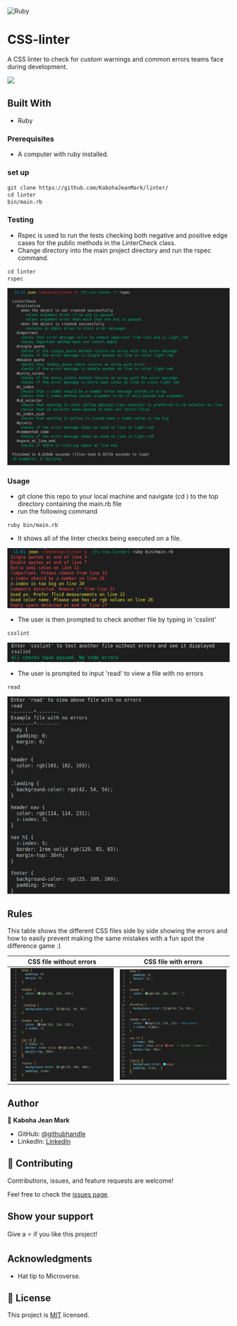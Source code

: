 <img alt="Ruby" src="https://img.shields.io/badge/ruby-%23CC342D.svg?&style=for-the-badge&logo=ruby&logoColor=white"/> 

# CSS-linter
A CSS linter to check for custom warnings and common errors teams face during development.

![](https://img.shields.io/badge/Microverse-blueviolet)


## Built With
- Ruby


### Prerequisites
- A computer with ruby installed.

### set up 
```
git clone https://github.com/KabohaJeanMark/linter/
cd linter
bin/main.rb
```

### Testing
- Rspec is used to run the tests checking both negative and positive edge cases for the public methods in the LinterCheck class.
- Change directory into the main project directory and run the rspec command.
```
cd linter
rspec

```
![testing](assets/testing.png)

### Usage
- git clone this repo to your local machine and navigate (cd ) to the top directory containing the main.rb file
- run the following command
```
ruby bin/main.rb
```

- It shows all of the linter checks being executed on a file.

![linters](assets/errors-2.png)

- The user is then prompted to check another file by typing in 'csslint'

```
csslint
```

![css file 2](assets/passed.png)

- The user is prompted to input 'read' to view a file with no errors
```
read
```
![read terminal](assets/read.png)

## Rules
This table shows the different CSS files side by side showing the errors and how to easily prevent making the same mistakes with a fun spot the difference game :)


| CSS file without errors | CSS file with errors |
|:---:|:---:|
| ![screenshot](assets/css-no-errors.png) |![screenshot](assets/css-errors.png) |


## Author

👤 **Kaboha Jean Mark**

- GitHub: [@githubhandle](https://github.com/KabohaJeanMark)
- LinkedIn: [LinkedIn](https://www.linkedin.com/in/jean-mark-kaboha-software-engineer/)

## 🤝 Contributing

Contributions, issues, and feature requests are welcome!

Feel free to check the [issues page](https://github.com/KabohaJeanMark/linter/issues).

## Show your support

Give a ⭐️ if you like this project!

## Acknowledgments

- Hat tip to Microverse.

## 📝 License

This project is [MIT](./LICENSE) licensed.
